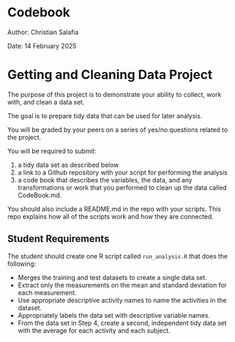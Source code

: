 # Codebook
Author: Christian Salafia

Date: 14 February 2025

# Getting and Cleaning Data Project
The purpose of this project is to demonstrate your ability to collect, work with, and clean a data set. 

The goal is to prepare tidy data that can be used for later analysis. 

You will be graded by your peers on a series of yes/no questions related to the project. 

You will be required to submit: 
<ol>
  <li>a tidy data set as described below</li>
  <li>a link to a Github repository with your script for performing the analysis</li>
  <li>a code book that describes the variables, the data, and any transformations or work that you performed to clean up the data called CodeBook.md.</li>
</ol>

You should also include a README.md in the repo with your scripts. This repo explains how all of the scripts work and how they are connected.

## Student Requirements
The student should create one R script called <code>run_analysis.R</code> that does the following:
<ul>
  <li>Merges the training and test datasets to create a single data set.</li>
  <li>Extract only the measurements on the mean and standard deviation for each measurement.</li>
  <li>Use appropriate descriptive activity names to name the activities in the dataset.</li>
  <li>Appropriately labels the data set with descriptive variable names.</li>
  <li>From the data set in Step 4, create a second, independent tidy data set with the average for each activity and each subject.</li>
</ul>

